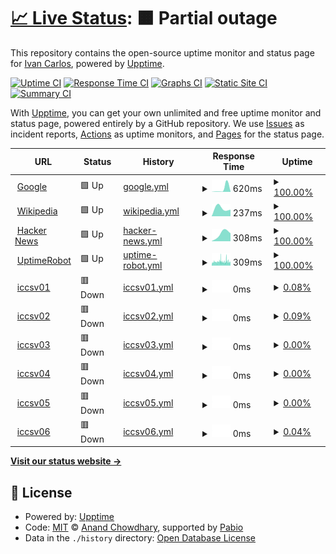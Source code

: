 # [📈 Live Status](https://monitor2.ivancarlos.com.br): <!--live status--> **🟧 Partial outage**

This repository contains the open-source uptime monitor and status page for [Ivan Carlos](https://ivancarlos.me), powered by [Upptime](https://github.com/upptime/upptime).

[![Uptime CI](https://github.com/ivancarlos-me/Uptime-by-GitHub/workflows/Uptime%20CI/badge.svg)](https://github.com/ivancarlos-me/Uptime-by-GitHub/actions?query=workflow%3A%22Uptime+CI%22)
[![Response Time CI](https://github.com/ivancarlos-me/Uptime-by-GitHub/workflows/Response%20Time%20CI/badge.svg)](https://github.com/ivancarlos-me/Uptime-by-GitHub/actions?query=workflow%3A%22Response+Time+CI%22)
[![Graphs CI](https://github.com/ivancarlos-me/Uptime-by-GitHub/workflows/Graphs%20CI/badge.svg)](https://github.com/ivancarlos-me/Uptime-by-GitHub/actions?query=workflow%3A%22Graphs+CI%22)
[![Static Site CI](https://github.com/ivancarlos-me/Uptime-by-GitHub/workflows/Static%20Site%20CI/badge.svg)](https://github.com/ivancarlos-me/Uptime-by-GitHub/actions?query=workflow%3A%22Static+Site+CI%22)
[![Summary CI](https://github.com/ivancarlos-me/Uptime-by-GitHub/workflows/Summary%20CI/badge.svg)](https://github.com/ivancarlos-me/Uptime-by-GitHub/actions?query=workflow%3A%22Summary+CI%22)

With [Upptime](https://upptime.js.org), you can get your own unlimited and free uptime monitor and status page, powered entirely by a GitHub repository. We use [Issues](https://github.com/ivancarlos-me/Uptime-by-GitHub/issues) as incident reports, [Actions](https://github.com/ivancarlos-me/Uptime-by-GitHub/actions) as uptime monitors, and [Pages](https://monitor2.ivancarlos.com.br) for the status page.

<!--start: status pages-->
<!-- This summary is generated by Upptime (https://github.com/upptime/upptime) -->
<!-- Do not edit this manually, your changes will be overwritten -->
<!-- prettier-ignore -->
| URL | Status | History | Response Time | Uptime |
| --- | ------ | ------- | ------------- | ------ |
| <img alt="" src="https://icons.duckduckgo.com/ip3/www.google.com.ico" height="13"> [Google](https://www.google.com) | 🟩 Up | [google.yml](https://github.com/ivancarlos-me/Uptime-by-GitHub/commits/HEAD/history/google.yml) | <details><summary><img alt="Response time graph" src="./graphs/google/response-time-week.png" height="20"> 620ms</summary><br><a href="https://monitor2.ivancarlos.com.br/history/google"><img alt="Response time 620" src="https://img.shields.io/endpoint?url=https%3A%2F%2Fraw.githubusercontent.com%2Fivancarlos-me%2FUptime-by-GitHub%2FHEAD%2Fapi%2Fgoogle%2Fresponse-time.json"></a><br><a href="https://monitor2.ivancarlos.com.br/history/google"><img alt="24-hour response time 620" src="https://img.shields.io/endpoint?url=https%3A%2F%2Fraw.githubusercontent.com%2Fivancarlos-me%2FUptime-by-GitHub%2FHEAD%2Fapi%2Fgoogle%2Fresponse-time-day.json"></a><br><a href="https://monitor2.ivancarlos.com.br/history/google"><img alt="7-day response time 620" src="https://img.shields.io/endpoint?url=https%3A%2F%2Fraw.githubusercontent.com%2Fivancarlos-me%2FUptime-by-GitHub%2FHEAD%2Fapi%2Fgoogle%2Fresponse-time-week.json"></a><br><a href="https://monitor2.ivancarlos.com.br/history/google"><img alt="30-day response time 620" src="https://img.shields.io/endpoint?url=https%3A%2F%2Fraw.githubusercontent.com%2Fivancarlos-me%2FUptime-by-GitHub%2FHEAD%2Fapi%2Fgoogle%2Fresponse-time-month.json"></a><br><a href="https://monitor2.ivancarlos.com.br/history/google"><img alt="1-year response time 620" src="https://img.shields.io/endpoint?url=https%3A%2F%2Fraw.githubusercontent.com%2Fivancarlos-me%2FUptime-by-GitHub%2FHEAD%2Fapi%2Fgoogle%2Fresponse-time-year.json"></a></details> | <details><summary><a href="https://monitor2.ivancarlos.com.br/history/google">100.00%</a></summary><a href="https://monitor2.ivancarlos.com.br/history/google"><img alt="All-time uptime 100.00%" src="https://img.shields.io/endpoint?url=https%3A%2F%2Fraw.githubusercontent.com%2Fivancarlos-me%2FUptime-by-GitHub%2FHEAD%2Fapi%2Fgoogle%2Fuptime.json"></a><br><a href="https://monitor2.ivancarlos.com.br/history/google"><img alt="24-hour uptime 100.00%" src="https://img.shields.io/endpoint?url=https%3A%2F%2Fraw.githubusercontent.com%2Fivancarlos-me%2FUptime-by-GitHub%2FHEAD%2Fapi%2Fgoogle%2Fuptime-day.json"></a><br><a href="https://monitor2.ivancarlos.com.br/history/google"><img alt="7-day uptime 100.00%" src="https://img.shields.io/endpoint?url=https%3A%2F%2Fraw.githubusercontent.com%2Fivancarlos-me%2FUptime-by-GitHub%2FHEAD%2Fapi%2Fgoogle%2Fuptime-week.json"></a><br><a href="https://monitor2.ivancarlos.com.br/history/google"><img alt="30-day uptime 100.00%" src="https://img.shields.io/endpoint?url=https%3A%2F%2Fraw.githubusercontent.com%2Fivancarlos-me%2FUptime-by-GitHub%2FHEAD%2Fapi%2Fgoogle%2Fuptime-month.json"></a><br><a href="https://monitor2.ivancarlos.com.br/history/google"><img alt="1-year uptime 100.00%" src="https://img.shields.io/endpoint?url=https%3A%2F%2Fraw.githubusercontent.com%2Fivancarlos-me%2FUptime-by-GitHub%2FHEAD%2Fapi%2Fgoogle%2Fuptime-year.json"></a></details>
| <img alt="" src="https://icons.duckduckgo.com/ip3/en.wikipedia.org.ico" height="13"> [Wikipedia](https://en.wikipedia.org) | 🟩 Up | [wikipedia.yml](https://github.com/ivancarlos-me/Uptime-by-GitHub/commits/HEAD/history/wikipedia.yml) | <details><summary><img alt="Response time graph" src="./graphs/wikipedia/response-time-week.png" height="20"> 237ms</summary><br><a href="https://monitor2.ivancarlos.com.br/history/wikipedia"><img alt="Response time 237" src="https://img.shields.io/endpoint?url=https%3A%2F%2Fraw.githubusercontent.com%2Fivancarlos-me%2FUptime-by-GitHub%2FHEAD%2Fapi%2Fwikipedia%2Fresponse-time.json"></a><br><a href="https://monitor2.ivancarlos.com.br/history/wikipedia"><img alt="24-hour response time 237" src="https://img.shields.io/endpoint?url=https%3A%2F%2Fraw.githubusercontent.com%2Fivancarlos-me%2FUptime-by-GitHub%2FHEAD%2Fapi%2Fwikipedia%2Fresponse-time-day.json"></a><br><a href="https://monitor2.ivancarlos.com.br/history/wikipedia"><img alt="7-day response time 237" src="https://img.shields.io/endpoint?url=https%3A%2F%2Fraw.githubusercontent.com%2Fivancarlos-me%2FUptime-by-GitHub%2FHEAD%2Fapi%2Fwikipedia%2Fresponse-time-week.json"></a><br><a href="https://monitor2.ivancarlos.com.br/history/wikipedia"><img alt="30-day response time 237" src="https://img.shields.io/endpoint?url=https%3A%2F%2Fraw.githubusercontent.com%2Fivancarlos-me%2FUptime-by-GitHub%2FHEAD%2Fapi%2Fwikipedia%2Fresponse-time-month.json"></a><br><a href="https://monitor2.ivancarlos.com.br/history/wikipedia"><img alt="1-year response time 237" src="https://img.shields.io/endpoint?url=https%3A%2F%2Fraw.githubusercontent.com%2Fivancarlos-me%2FUptime-by-GitHub%2FHEAD%2Fapi%2Fwikipedia%2Fresponse-time-year.json"></a></details> | <details><summary><a href="https://monitor2.ivancarlos.com.br/history/wikipedia">100.00%</a></summary><a href="https://monitor2.ivancarlos.com.br/history/wikipedia"><img alt="All-time uptime 100.00%" src="https://img.shields.io/endpoint?url=https%3A%2F%2Fraw.githubusercontent.com%2Fivancarlos-me%2FUptime-by-GitHub%2FHEAD%2Fapi%2Fwikipedia%2Fuptime.json"></a><br><a href="https://monitor2.ivancarlos.com.br/history/wikipedia"><img alt="24-hour uptime 100.00%" src="https://img.shields.io/endpoint?url=https%3A%2F%2Fraw.githubusercontent.com%2Fivancarlos-me%2FUptime-by-GitHub%2FHEAD%2Fapi%2Fwikipedia%2Fuptime-day.json"></a><br><a href="https://monitor2.ivancarlos.com.br/history/wikipedia"><img alt="7-day uptime 100.00%" src="https://img.shields.io/endpoint?url=https%3A%2F%2Fraw.githubusercontent.com%2Fivancarlos-me%2FUptime-by-GitHub%2FHEAD%2Fapi%2Fwikipedia%2Fuptime-week.json"></a><br><a href="https://monitor2.ivancarlos.com.br/history/wikipedia"><img alt="30-day uptime 100.00%" src="https://img.shields.io/endpoint?url=https%3A%2F%2Fraw.githubusercontent.com%2Fivancarlos-me%2FUptime-by-GitHub%2FHEAD%2Fapi%2Fwikipedia%2Fuptime-month.json"></a><br><a href="https://monitor2.ivancarlos.com.br/history/wikipedia"><img alt="1-year uptime 100.00%" src="https://img.shields.io/endpoint?url=https%3A%2F%2Fraw.githubusercontent.com%2Fivancarlos-me%2FUptime-by-GitHub%2FHEAD%2Fapi%2Fwikipedia%2Fuptime-year.json"></a></details>
| <img alt="" src="https://icons.duckduckgo.com/ip3/news.ycombinator.com.ico" height="13"> [Hacker News](https://news.ycombinator.com) | 🟩 Up | [hacker-news.yml](https://github.com/ivancarlos-me/Uptime-by-GitHub/commits/HEAD/history/hacker-news.yml) | <details><summary><img alt="Response time graph" src="./graphs/hacker-news/response-time-week.png" height="20"> 308ms</summary><br><a href="https://monitor2.ivancarlos.com.br/history/hacker-news"><img alt="Response time 308" src="https://img.shields.io/endpoint?url=https%3A%2F%2Fraw.githubusercontent.com%2Fivancarlos-me%2FUptime-by-GitHub%2FHEAD%2Fapi%2Fhacker-news%2Fresponse-time.json"></a><br><a href="https://monitor2.ivancarlos.com.br/history/hacker-news"><img alt="24-hour response time 308" src="https://img.shields.io/endpoint?url=https%3A%2F%2Fraw.githubusercontent.com%2Fivancarlos-me%2FUptime-by-GitHub%2FHEAD%2Fapi%2Fhacker-news%2Fresponse-time-day.json"></a><br><a href="https://monitor2.ivancarlos.com.br/history/hacker-news"><img alt="7-day response time 308" src="https://img.shields.io/endpoint?url=https%3A%2F%2Fraw.githubusercontent.com%2Fivancarlos-me%2FUptime-by-GitHub%2FHEAD%2Fapi%2Fhacker-news%2Fresponse-time-week.json"></a><br><a href="https://monitor2.ivancarlos.com.br/history/hacker-news"><img alt="30-day response time 308" src="https://img.shields.io/endpoint?url=https%3A%2F%2Fraw.githubusercontent.com%2Fivancarlos-me%2FUptime-by-GitHub%2FHEAD%2Fapi%2Fhacker-news%2Fresponse-time-month.json"></a><br><a href="https://monitor2.ivancarlos.com.br/history/hacker-news"><img alt="1-year response time 308" src="https://img.shields.io/endpoint?url=https%3A%2F%2Fraw.githubusercontent.com%2Fivancarlos-me%2FUptime-by-GitHub%2FHEAD%2Fapi%2Fhacker-news%2Fresponse-time-year.json"></a></details> | <details><summary><a href="https://monitor2.ivancarlos.com.br/history/hacker-news">100.00%</a></summary><a href="https://monitor2.ivancarlos.com.br/history/hacker-news"><img alt="All-time uptime 100.00%" src="https://img.shields.io/endpoint?url=https%3A%2F%2Fraw.githubusercontent.com%2Fivancarlos-me%2FUptime-by-GitHub%2FHEAD%2Fapi%2Fhacker-news%2Fuptime.json"></a><br><a href="https://monitor2.ivancarlos.com.br/history/hacker-news"><img alt="24-hour uptime 100.00%" src="https://img.shields.io/endpoint?url=https%3A%2F%2Fraw.githubusercontent.com%2Fivancarlos-me%2FUptime-by-GitHub%2FHEAD%2Fapi%2Fhacker-news%2Fuptime-day.json"></a><br><a href="https://monitor2.ivancarlos.com.br/history/hacker-news"><img alt="7-day uptime 100.00%" src="https://img.shields.io/endpoint?url=https%3A%2F%2Fraw.githubusercontent.com%2Fivancarlos-me%2FUptime-by-GitHub%2FHEAD%2Fapi%2Fhacker-news%2Fuptime-week.json"></a><br><a href="https://monitor2.ivancarlos.com.br/history/hacker-news"><img alt="30-day uptime 100.00%" src="https://img.shields.io/endpoint?url=https%3A%2F%2Fraw.githubusercontent.com%2Fivancarlos-me%2FUptime-by-GitHub%2FHEAD%2Fapi%2Fhacker-news%2Fuptime-month.json"></a><br><a href="https://monitor2.ivancarlos.com.br/history/hacker-news"><img alt="1-year uptime 100.00%" src="https://img.shields.io/endpoint?url=https%3A%2F%2Fraw.githubusercontent.com%2Fivancarlos-me%2FUptime-by-GitHub%2FHEAD%2Fapi%2Fhacker-news%2Fuptime-year.json"></a></details>
| <img alt="" src="https://icons.duckduckgo.com/ip3/uptimerobot.com.ico" height="13"> [UptimeRobot](https://uptimerobot.com) | 🟩 Up | [uptime-robot.yml](https://github.com/ivancarlos-me/Uptime-by-GitHub/commits/HEAD/history/uptime-robot.yml) | <details><summary><img alt="Response time graph" src="./graphs/uptime-robot/response-time-week.png" height="20"> 309ms</summary><br><a href="https://monitor2.ivancarlos.com.br/history/uptime-robot"><img alt="Response time 309" src="https://img.shields.io/endpoint?url=https%3A%2F%2Fraw.githubusercontent.com%2Fivancarlos-me%2FUptime-by-GitHub%2FHEAD%2Fapi%2Fuptime-robot%2Fresponse-time.json"></a><br><a href="https://monitor2.ivancarlos.com.br/history/uptime-robot"><img alt="24-hour response time 309" src="https://img.shields.io/endpoint?url=https%3A%2F%2Fraw.githubusercontent.com%2Fivancarlos-me%2FUptime-by-GitHub%2FHEAD%2Fapi%2Fuptime-robot%2Fresponse-time-day.json"></a><br><a href="https://monitor2.ivancarlos.com.br/history/uptime-robot"><img alt="7-day response time 309" src="https://img.shields.io/endpoint?url=https%3A%2F%2Fraw.githubusercontent.com%2Fivancarlos-me%2FUptime-by-GitHub%2FHEAD%2Fapi%2Fuptime-robot%2Fresponse-time-week.json"></a><br><a href="https://monitor2.ivancarlos.com.br/history/uptime-robot"><img alt="30-day response time 309" src="https://img.shields.io/endpoint?url=https%3A%2F%2Fraw.githubusercontent.com%2Fivancarlos-me%2FUptime-by-GitHub%2FHEAD%2Fapi%2Fuptime-robot%2Fresponse-time-month.json"></a><br><a href="https://monitor2.ivancarlos.com.br/history/uptime-robot"><img alt="1-year response time 309" src="https://img.shields.io/endpoint?url=https%3A%2F%2Fraw.githubusercontent.com%2Fivancarlos-me%2FUptime-by-GitHub%2FHEAD%2Fapi%2Fuptime-robot%2Fresponse-time-year.json"></a></details> | <details><summary><a href="https://monitor2.ivancarlos.com.br/history/uptime-robot">100.00%</a></summary><a href="https://monitor2.ivancarlos.com.br/history/uptime-robot"><img alt="All-time uptime 100.00%" src="https://img.shields.io/endpoint?url=https%3A%2F%2Fraw.githubusercontent.com%2Fivancarlos-me%2FUptime-by-GitHub%2FHEAD%2Fapi%2Fuptime-robot%2Fuptime.json"></a><br><a href="https://monitor2.ivancarlos.com.br/history/uptime-robot"><img alt="24-hour uptime 100.00%" src="https://img.shields.io/endpoint?url=https%3A%2F%2Fraw.githubusercontent.com%2Fivancarlos-me%2FUptime-by-GitHub%2FHEAD%2Fapi%2Fuptime-robot%2Fuptime-day.json"></a><br><a href="https://monitor2.ivancarlos.com.br/history/uptime-robot"><img alt="7-day uptime 100.00%" src="https://img.shields.io/endpoint?url=https%3A%2F%2Fraw.githubusercontent.com%2Fivancarlos-me%2FUptime-by-GitHub%2FHEAD%2Fapi%2Fuptime-robot%2Fuptime-week.json"></a><br><a href="https://monitor2.ivancarlos.com.br/history/uptime-robot"><img alt="30-day uptime 100.00%" src="https://img.shields.io/endpoint?url=https%3A%2F%2Fraw.githubusercontent.com%2Fivancarlos-me%2FUptime-by-GitHub%2FHEAD%2Fapi%2Fuptime-robot%2Fuptime-month.json"></a><br><a href="https://monitor2.ivancarlos.com.br/history/uptime-robot"><img alt="1-year uptime 100.00%" src="https://img.shields.io/endpoint?url=https%3A%2F%2Fraw.githubusercontent.com%2Fivancarlos-me%2FUptime-by-GitHub%2FHEAD%2Fapi%2Fuptime-robot%2Fuptime-year.json"></a></details>
| <img alt="" src="https://icons.duckduckgo.com/ip3/null.ico" height="13"> [iccsv01](iccsv01.ivancarlos.com.br) | 🟥 Down | [iccsv01.yml](https://github.com/ivancarlos-me/Uptime-by-GitHub/commits/HEAD/history/iccsv01.yml) | <details><summary><img alt="Response time graph" src="./graphs/iccsv01/response-time-week.png" height="20"> 0ms</summary><br><a href="https://monitor2.ivancarlos.com.br/history/iccsv01"><img alt="Response time 0" src="https://img.shields.io/endpoint?url=https%3A%2F%2Fraw.githubusercontent.com%2Fivancarlos-me%2FUptime-by-GitHub%2FHEAD%2Fapi%2Ficcsv01%2Fresponse-time.json"></a><br><a href="https://monitor2.ivancarlos.com.br/history/iccsv01"><img alt="24-hour response time 0" src="https://img.shields.io/endpoint?url=https%3A%2F%2Fraw.githubusercontent.com%2Fivancarlos-me%2FUptime-by-GitHub%2FHEAD%2Fapi%2Ficcsv01%2Fresponse-time-day.json"></a><br><a href="https://monitor2.ivancarlos.com.br/history/iccsv01"><img alt="7-day response time 0" src="https://img.shields.io/endpoint?url=https%3A%2F%2Fraw.githubusercontent.com%2Fivancarlos-me%2FUptime-by-GitHub%2FHEAD%2Fapi%2Ficcsv01%2Fresponse-time-week.json"></a><br><a href="https://monitor2.ivancarlos.com.br/history/iccsv01"><img alt="30-day response time 0" src="https://img.shields.io/endpoint?url=https%3A%2F%2Fraw.githubusercontent.com%2Fivancarlos-me%2FUptime-by-GitHub%2FHEAD%2Fapi%2Ficcsv01%2Fresponse-time-month.json"></a><br><a href="https://monitor2.ivancarlos.com.br/history/iccsv01"><img alt="1-year response time 0" src="https://img.shields.io/endpoint?url=https%3A%2F%2Fraw.githubusercontent.com%2Fivancarlos-me%2FUptime-by-GitHub%2FHEAD%2Fapi%2Ficcsv01%2Fresponse-time-year.json"></a></details> | <details><summary><a href="https://monitor2.ivancarlos.com.br/history/iccsv01">0.08%</a></summary><a href="https://monitor2.ivancarlos.com.br/history/iccsv01"><img alt="All-time uptime 0.08%" src="https://img.shields.io/endpoint?url=https%3A%2F%2Fraw.githubusercontent.com%2Fivancarlos-me%2FUptime-by-GitHub%2FHEAD%2Fapi%2Ficcsv01%2Fuptime.json"></a><br><a href="https://monitor2.ivancarlos.com.br/history/iccsv01"><img alt="24-hour uptime 0.08%" src="https://img.shields.io/endpoint?url=https%3A%2F%2Fraw.githubusercontent.com%2Fivancarlos-me%2FUptime-by-GitHub%2FHEAD%2Fapi%2Ficcsv01%2Fuptime-day.json"></a><br><a href="https://monitor2.ivancarlos.com.br/history/iccsv01"><img alt="7-day uptime 0.08%" src="https://img.shields.io/endpoint?url=https%3A%2F%2Fraw.githubusercontent.com%2Fivancarlos-me%2FUptime-by-GitHub%2FHEAD%2Fapi%2Ficcsv01%2Fuptime-week.json"></a><br><a href="https://monitor2.ivancarlos.com.br/history/iccsv01"><img alt="30-day uptime 0.08%" src="https://img.shields.io/endpoint?url=https%3A%2F%2Fraw.githubusercontent.com%2Fivancarlos-me%2FUptime-by-GitHub%2FHEAD%2Fapi%2Ficcsv01%2Fuptime-month.json"></a><br><a href="https://monitor2.ivancarlos.com.br/history/iccsv01"><img alt="1-year uptime 0.08%" src="https://img.shields.io/endpoint?url=https%3A%2F%2Fraw.githubusercontent.com%2Fivancarlos-me%2FUptime-by-GitHub%2FHEAD%2Fapi%2Ficcsv01%2Fuptime-year.json"></a></details>
| <img alt="" src="https://icons.duckduckgo.com/ip3/null.ico" height="13"> [iccsv02](iccsv02.ivancarlos.com.br) | 🟥 Down | [iccsv02.yml](https://github.com/ivancarlos-me/Uptime-by-GitHub/commits/HEAD/history/iccsv02.yml) | <details><summary><img alt="Response time graph" src="./graphs/iccsv02/response-time-week.png" height="20"> 0ms</summary><br><a href="https://monitor2.ivancarlos.com.br/history/iccsv02"><img alt="Response time 0" src="https://img.shields.io/endpoint?url=https%3A%2F%2Fraw.githubusercontent.com%2Fivancarlos-me%2FUptime-by-GitHub%2FHEAD%2Fapi%2Ficcsv02%2Fresponse-time.json"></a><br><a href="https://monitor2.ivancarlos.com.br/history/iccsv02"><img alt="24-hour response time 0" src="https://img.shields.io/endpoint?url=https%3A%2F%2Fraw.githubusercontent.com%2Fivancarlos-me%2FUptime-by-GitHub%2FHEAD%2Fapi%2Ficcsv02%2Fresponse-time-day.json"></a><br><a href="https://monitor2.ivancarlos.com.br/history/iccsv02"><img alt="7-day response time 0" src="https://img.shields.io/endpoint?url=https%3A%2F%2Fraw.githubusercontent.com%2Fivancarlos-me%2FUptime-by-GitHub%2FHEAD%2Fapi%2Ficcsv02%2Fresponse-time-week.json"></a><br><a href="https://monitor2.ivancarlos.com.br/history/iccsv02"><img alt="30-day response time 0" src="https://img.shields.io/endpoint?url=https%3A%2F%2Fraw.githubusercontent.com%2Fivancarlos-me%2FUptime-by-GitHub%2FHEAD%2Fapi%2Ficcsv02%2Fresponse-time-month.json"></a><br><a href="https://monitor2.ivancarlos.com.br/history/iccsv02"><img alt="1-year response time 0" src="https://img.shields.io/endpoint?url=https%3A%2F%2Fraw.githubusercontent.com%2Fivancarlos-me%2FUptime-by-GitHub%2FHEAD%2Fapi%2Ficcsv02%2Fresponse-time-year.json"></a></details> | <details><summary><a href="https://monitor2.ivancarlos.com.br/history/iccsv02">0.09%</a></summary><a href="https://monitor2.ivancarlos.com.br/history/iccsv02"><img alt="All-time uptime 0.09%" src="https://img.shields.io/endpoint?url=https%3A%2F%2Fraw.githubusercontent.com%2Fivancarlos-me%2FUptime-by-GitHub%2FHEAD%2Fapi%2Ficcsv02%2Fuptime.json"></a><br><a href="https://monitor2.ivancarlos.com.br/history/iccsv02"><img alt="24-hour uptime 0.09%" src="https://img.shields.io/endpoint?url=https%3A%2F%2Fraw.githubusercontent.com%2Fivancarlos-me%2FUptime-by-GitHub%2FHEAD%2Fapi%2Ficcsv02%2Fuptime-day.json"></a><br><a href="https://monitor2.ivancarlos.com.br/history/iccsv02"><img alt="7-day uptime 0.09%" src="https://img.shields.io/endpoint?url=https%3A%2F%2Fraw.githubusercontent.com%2Fivancarlos-me%2FUptime-by-GitHub%2FHEAD%2Fapi%2Ficcsv02%2Fuptime-week.json"></a><br><a href="https://monitor2.ivancarlos.com.br/history/iccsv02"><img alt="30-day uptime 0.09%" src="https://img.shields.io/endpoint?url=https%3A%2F%2Fraw.githubusercontent.com%2Fivancarlos-me%2FUptime-by-GitHub%2FHEAD%2Fapi%2Ficcsv02%2Fuptime-month.json"></a><br><a href="https://monitor2.ivancarlos.com.br/history/iccsv02"><img alt="1-year uptime 0.09%" src="https://img.shields.io/endpoint?url=https%3A%2F%2Fraw.githubusercontent.com%2Fivancarlos-me%2FUptime-by-GitHub%2FHEAD%2Fapi%2Ficcsv02%2Fuptime-year.json"></a></details>
| <img alt="" src="https://icons.duckduckgo.com/ip3/null.ico" height="13"> [iccsv03](iccsv03.ivancarlos.com.br) | 🟥 Down | [iccsv03.yml](https://github.com/ivancarlos-me/Uptime-by-GitHub/commits/HEAD/history/iccsv03.yml) | <details><summary><img alt="Response time graph" src="./graphs/iccsv03/response-time-week.png" height="20"> 0ms</summary><br><a href="https://monitor2.ivancarlos.com.br/history/iccsv03"><img alt="Response time 0" src="https://img.shields.io/endpoint?url=https%3A%2F%2Fraw.githubusercontent.com%2Fivancarlos-me%2FUptime-by-GitHub%2FHEAD%2Fapi%2Ficcsv03%2Fresponse-time.json"></a><br><a href="https://monitor2.ivancarlos.com.br/history/iccsv03"><img alt="24-hour response time 0" src="https://img.shields.io/endpoint?url=https%3A%2F%2Fraw.githubusercontent.com%2Fivancarlos-me%2FUptime-by-GitHub%2FHEAD%2Fapi%2Ficcsv03%2Fresponse-time-day.json"></a><br><a href="https://monitor2.ivancarlos.com.br/history/iccsv03"><img alt="7-day response time 0" src="https://img.shields.io/endpoint?url=https%3A%2F%2Fraw.githubusercontent.com%2Fivancarlos-me%2FUptime-by-GitHub%2FHEAD%2Fapi%2Ficcsv03%2Fresponse-time-week.json"></a><br><a href="https://monitor2.ivancarlos.com.br/history/iccsv03"><img alt="30-day response time 0" src="https://img.shields.io/endpoint?url=https%3A%2F%2Fraw.githubusercontent.com%2Fivancarlos-me%2FUptime-by-GitHub%2FHEAD%2Fapi%2Ficcsv03%2Fresponse-time-month.json"></a><br><a href="https://monitor2.ivancarlos.com.br/history/iccsv03"><img alt="1-year response time 0" src="https://img.shields.io/endpoint?url=https%3A%2F%2Fraw.githubusercontent.com%2Fivancarlos-me%2FUptime-by-GitHub%2FHEAD%2Fapi%2Ficcsv03%2Fresponse-time-year.json"></a></details> | <details><summary><a href="https://monitor2.ivancarlos.com.br/history/iccsv03">0.00%</a></summary><a href="https://monitor2.ivancarlos.com.br/history/iccsv03"><img alt="All-time uptime 0.00%" src="https://img.shields.io/endpoint?url=https%3A%2F%2Fraw.githubusercontent.com%2Fivancarlos-me%2FUptime-by-GitHub%2FHEAD%2Fapi%2Ficcsv03%2Fuptime.json"></a><br><a href="https://monitor2.ivancarlos.com.br/history/iccsv03"><img alt="24-hour uptime 0.00%" src="https://img.shields.io/endpoint?url=https%3A%2F%2Fraw.githubusercontent.com%2Fivancarlos-me%2FUptime-by-GitHub%2FHEAD%2Fapi%2Ficcsv03%2Fuptime-day.json"></a><br><a href="https://monitor2.ivancarlos.com.br/history/iccsv03"><img alt="7-day uptime 0.00%" src="https://img.shields.io/endpoint?url=https%3A%2F%2Fraw.githubusercontent.com%2Fivancarlos-me%2FUptime-by-GitHub%2FHEAD%2Fapi%2Ficcsv03%2Fuptime-week.json"></a><br><a href="https://monitor2.ivancarlos.com.br/history/iccsv03"><img alt="30-day uptime 0.00%" src="https://img.shields.io/endpoint?url=https%3A%2F%2Fraw.githubusercontent.com%2Fivancarlos-me%2FUptime-by-GitHub%2FHEAD%2Fapi%2Ficcsv03%2Fuptime-month.json"></a><br><a href="https://monitor2.ivancarlos.com.br/history/iccsv03"><img alt="1-year uptime 0.00%" src="https://img.shields.io/endpoint?url=https%3A%2F%2Fraw.githubusercontent.com%2Fivancarlos-me%2FUptime-by-GitHub%2FHEAD%2Fapi%2Ficcsv03%2Fuptime-year.json"></a></details>
| <img alt="" src="https://icons.duckduckgo.com/ip3/null.ico" height="13"> [iccsv04](iccsv04.ivancarlos.com.br) | 🟥 Down | [iccsv04.yml](https://github.com/ivancarlos-me/Uptime-by-GitHub/commits/HEAD/history/iccsv04.yml) | <details><summary><img alt="Response time graph" src="./graphs/iccsv04/response-time-week.png" height="20"> 0ms</summary><br><a href="https://monitor2.ivancarlos.com.br/history/iccsv04"><img alt="Response time 0" src="https://img.shields.io/endpoint?url=https%3A%2F%2Fraw.githubusercontent.com%2Fivancarlos-me%2FUptime-by-GitHub%2FHEAD%2Fapi%2Ficcsv04%2Fresponse-time.json"></a><br><a href="https://monitor2.ivancarlos.com.br/history/iccsv04"><img alt="24-hour response time 0" src="https://img.shields.io/endpoint?url=https%3A%2F%2Fraw.githubusercontent.com%2Fivancarlos-me%2FUptime-by-GitHub%2FHEAD%2Fapi%2Ficcsv04%2Fresponse-time-day.json"></a><br><a href="https://monitor2.ivancarlos.com.br/history/iccsv04"><img alt="7-day response time 0" src="https://img.shields.io/endpoint?url=https%3A%2F%2Fraw.githubusercontent.com%2Fivancarlos-me%2FUptime-by-GitHub%2FHEAD%2Fapi%2Ficcsv04%2Fresponse-time-week.json"></a><br><a href="https://monitor2.ivancarlos.com.br/history/iccsv04"><img alt="30-day response time 0" src="https://img.shields.io/endpoint?url=https%3A%2F%2Fraw.githubusercontent.com%2Fivancarlos-me%2FUptime-by-GitHub%2FHEAD%2Fapi%2Ficcsv04%2Fresponse-time-month.json"></a><br><a href="https://monitor2.ivancarlos.com.br/history/iccsv04"><img alt="1-year response time 0" src="https://img.shields.io/endpoint?url=https%3A%2F%2Fraw.githubusercontent.com%2Fivancarlos-me%2FUptime-by-GitHub%2FHEAD%2Fapi%2Ficcsv04%2Fresponse-time-year.json"></a></details> | <details><summary><a href="https://monitor2.ivancarlos.com.br/history/iccsv04">0.00%</a></summary><a href="https://monitor2.ivancarlos.com.br/history/iccsv04"><img alt="All-time uptime 0.00%" src="https://img.shields.io/endpoint?url=https%3A%2F%2Fraw.githubusercontent.com%2Fivancarlos-me%2FUptime-by-GitHub%2FHEAD%2Fapi%2Ficcsv04%2Fuptime.json"></a><br><a href="https://monitor2.ivancarlos.com.br/history/iccsv04"><img alt="24-hour uptime 0.00%" src="https://img.shields.io/endpoint?url=https%3A%2F%2Fraw.githubusercontent.com%2Fivancarlos-me%2FUptime-by-GitHub%2FHEAD%2Fapi%2Ficcsv04%2Fuptime-day.json"></a><br><a href="https://monitor2.ivancarlos.com.br/history/iccsv04"><img alt="7-day uptime 0.00%" src="https://img.shields.io/endpoint?url=https%3A%2F%2Fraw.githubusercontent.com%2Fivancarlos-me%2FUptime-by-GitHub%2FHEAD%2Fapi%2Ficcsv04%2Fuptime-week.json"></a><br><a href="https://monitor2.ivancarlos.com.br/history/iccsv04"><img alt="30-day uptime 0.00%" src="https://img.shields.io/endpoint?url=https%3A%2F%2Fraw.githubusercontent.com%2Fivancarlos-me%2FUptime-by-GitHub%2FHEAD%2Fapi%2Ficcsv04%2Fuptime-month.json"></a><br><a href="https://monitor2.ivancarlos.com.br/history/iccsv04"><img alt="1-year uptime 0.00%" src="https://img.shields.io/endpoint?url=https%3A%2F%2Fraw.githubusercontent.com%2Fivancarlos-me%2FUptime-by-GitHub%2FHEAD%2Fapi%2Ficcsv04%2Fuptime-year.json"></a></details>
| <img alt="" src="https://icons.duckduckgo.com/ip3/null.ico" height="13"> [iccsv05](iccsv05.ivancarlos.com.br) | 🟥 Down | [iccsv05.yml](https://github.com/ivancarlos-me/Uptime-by-GitHub/commits/HEAD/history/iccsv05.yml) | <details><summary><img alt="Response time graph" src="./graphs/iccsv05/response-time-week.png" height="20"> 0ms</summary><br><a href="https://monitor2.ivancarlos.com.br/history/iccsv05"><img alt="Response time 0" src="https://img.shields.io/endpoint?url=https%3A%2F%2Fraw.githubusercontent.com%2Fivancarlos-me%2FUptime-by-GitHub%2FHEAD%2Fapi%2Ficcsv05%2Fresponse-time.json"></a><br><a href="https://monitor2.ivancarlos.com.br/history/iccsv05"><img alt="24-hour response time 0" src="https://img.shields.io/endpoint?url=https%3A%2F%2Fraw.githubusercontent.com%2Fivancarlos-me%2FUptime-by-GitHub%2FHEAD%2Fapi%2Ficcsv05%2Fresponse-time-day.json"></a><br><a href="https://monitor2.ivancarlos.com.br/history/iccsv05"><img alt="7-day response time 0" src="https://img.shields.io/endpoint?url=https%3A%2F%2Fraw.githubusercontent.com%2Fivancarlos-me%2FUptime-by-GitHub%2FHEAD%2Fapi%2Ficcsv05%2Fresponse-time-week.json"></a><br><a href="https://monitor2.ivancarlos.com.br/history/iccsv05"><img alt="30-day response time 0" src="https://img.shields.io/endpoint?url=https%3A%2F%2Fraw.githubusercontent.com%2Fivancarlos-me%2FUptime-by-GitHub%2FHEAD%2Fapi%2Ficcsv05%2Fresponse-time-month.json"></a><br><a href="https://monitor2.ivancarlos.com.br/history/iccsv05"><img alt="1-year response time 0" src="https://img.shields.io/endpoint?url=https%3A%2F%2Fraw.githubusercontent.com%2Fivancarlos-me%2FUptime-by-GitHub%2FHEAD%2Fapi%2Ficcsv05%2Fresponse-time-year.json"></a></details> | <details><summary><a href="https://monitor2.ivancarlos.com.br/history/iccsv05">0.00%</a></summary><a href="https://monitor2.ivancarlos.com.br/history/iccsv05"><img alt="All-time uptime 0.00%" src="https://img.shields.io/endpoint?url=https%3A%2F%2Fraw.githubusercontent.com%2Fivancarlos-me%2FUptime-by-GitHub%2FHEAD%2Fapi%2Ficcsv05%2Fuptime.json"></a><br><a href="https://monitor2.ivancarlos.com.br/history/iccsv05"><img alt="24-hour uptime 0.00%" src="https://img.shields.io/endpoint?url=https%3A%2F%2Fraw.githubusercontent.com%2Fivancarlos-me%2FUptime-by-GitHub%2FHEAD%2Fapi%2Ficcsv05%2Fuptime-day.json"></a><br><a href="https://monitor2.ivancarlos.com.br/history/iccsv05"><img alt="7-day uptime 0.00%" src="https://img.shields.io/endpoint?url=https%3A%2F%2Fraw.githubusercontent.com%2Fivancarlos-me%2FUptime-by-GitHub%2FHEAD%2Fapi%2Ficcsv05%2Fuptime-week.json"></a><br><a href="https://monitor2.ivancarlos.com.br/history/iccsv05"><img alt="30-day uptime 0.00%" src="https://img.shields.io/endpoint?url=https%3A%2F%2Fraw.githubusercontent.com%2Fivancarlos-me%2FUptime-by-GitHub%2FHEAD%2Fapi%2Ficcsv05%2Fuptime-month.json"></a><br><a href="https://monitor2.ivancarlos.com.br/history/iccsv05"><img alt="1-year uptime 0.00%" src="https://img.shields.io/endpoint?url=https%3A%2F%2Fraw.githubusercontent.com%2Fivancarlos-me%2FUptime-by-GitHub%2FHEAD%2Fapi%2Ficcsv05%2Fuptime-year.json"></a></details>
| <img alt="" src="https://icons.duckduckgo.com/ip3/null.ico" height="13"> [iccsv06](iccsv06.ivancarlos.com.br) | 🟥 Down | [iccsv06.yml](https://github.com/ivancarlos-me/Uptime-by-GitHub/commits/HEAD/history/iccsv06.yml) | <details><summary><img alt="Response time graph" src="./graphs/iccsv06/response-time-week.png" height="20"> 0ms</summary><br><a href="https://monitor2.ivancarlos.com.br/history/iccsv06"><img alt="Response time 0" src="https://img.shields.io/endpoint?url=https%3A%2F%2Fraw.githubusercontent.com%2Fivancarlos-me%2FUptime-by-GitHub%2FHEAD%2Fapi%2Ficcsv06%2Fresponse-time.json"></a><br><a href="https://monitor2.ivancarlos.com.br/history/iccsv06"><img alt="24-hour response time 0" src="https://img.shields.io/endpoint?url=https%3A%2F%2Fraw.githubusercontent.com%2Fivancarlos-me%2FUptime-by-GitHub%2FHEAD%2Fapi%2Ficcsv06%2Fresponse-time-day.json"></a><br><a href="https://monitor2.ivancarlos.com.br/history/iccsv06"><img alt="7-day response time 0" src="https://img.shields.io/endpoint?url=https%3A%2F%2Fraw.githubusercontent.com%2Fivancarlos-me%2FUptime-by-GitHub%2FHEAD%2Fapi%2Ficcsv06%2Fresponse-time-week.json"></a><br><a href="https://monitor2.ivancarlos.com.br/history/iccsv06"><img alt="30-day response time 0" src="https://img.shields.io/endpoint?url=https%3A%2F%2Fraw.githubusercontent.com%2Fivancarlos-me%2FUptime-by-GitHub%2FHEAD%2Fapi%2Ficcsv06%2Fresponse-time-month.json"></a><br><a href="https://monitor2.ivancarlos.com.br/history/iccsv06"><img alt="1-year response time 0" src="https://img.shields.io/endpoint?url=https%3A%2F%2Fraw.githubusercontent.com%2Fivancarlos-me%2FUptime-by-GitHub%2FHEAD%2Fapi%2Ficcsv06%2Fresponse-time-year.json"></a></details> | <details><summary><a href="https://monitor2.ivancarlos.com.br/history/iccsv06">0.04%</a></summary><a href="https://monitor2.ivancarlos.com.br/history/iccsv06"><img alt="All-time uptime 0.04%" src="https://img.shields.io/endpoint?url=https%3A%2F%2Fraw.githubusercontent.com%2Fivancarlos-me%2FUptime-by-GitHub%2FHEAD%2Fapi%2Ficcsv06%2Fuptime.json"></a><br><a href="https://monitor2.ivancarlos.com.br/history/iccsv06"><img alt="24-hour uptime 0.04%" src="https://img.shields.io/endpoint?url=https%3A%2F%2Fraw.githubusercontent.com%2Fivancarlos-me%2FUptime-by-GitHub%2FHEAD%2Fapi%2Ficcsv06%2Fuptime-day.json"></a><br><a href="https://monitor2.ivancarlos.com.br/history/iccsv06"><img alt="7-day uptime 0.04%" src="https://img.shields.io/endpoint?url=https%3A%2F%2Fraw.githubusercontent.com%2Fivancarlos-me%2FUptime-by-GitHub%2FHEAD%2Fapi%2Ficcsv06%2Fuptime-week.json"></a><br><a href="https://monitor2.ivancarlos.com.br/history/iccsv06"><img alt="30-day uptime 0.04%" src="https://img.shields.io/endpoint?url=https%3A%2F%2Fraw.githubusercontent.com%2Fivancarlos-me%2FUptime-by-GitHub%2FHEAD%2Fapi%2Ficcsv06%2Fuptime-month.json"></a><br><a href="https://monitor2.ivancarlos.com.br/history/iccsv06"><img alt="1-year uptime 0.04%" src="https://img.shields.io/endpoint?url=https%3A%2F%2Fraw.githubusercontent.com%2Fivancarlos-me%2FUptime-by-GitHub%2FHEAD%2Fapi%2Ficcsv06%2Fuptime-year.json"></a></details>

<!--end: status pages-->

[**Visit our status website →**](https://monitor2.ivancarlos.com.br)

## 📄 License

- Powered by: [Upptime](https://github.com/upptime/upptime)
- Code: [MIT](./LICENSE) © [Anand Chowdhary](https://anandchowdhary.com), supported by [Pabio](https://pabio.com)
- Data in the `./history` directory: [Open Database License](https://opendatacommons.org/licenses/odbl/1-0/)
